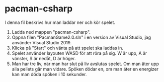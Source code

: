 # pacman-csharp
I denna fil beskrivs hur man laddar ner och kör spelet.
1. Ladda ned mappen "pacman-csharp".
2. Öppna filen "PacmanGame2.0.sln" i en version av Visual Studio, jag använder Visual Studio 2019.
3. Klicka på "Start" och vänta på att spelet ska laddas in.
4. Spelet använder layouten WASD för att röra på sig. W är upp, A är vänster, S är nedåt, D är höger.
5. Man har tre liv, när man har slut på liv avslutas spelet. Om man äter upp alla pellets går man vidare. Spöken dödar en, om man äter en energizer kan man döda spöken i 10 sekunder.
